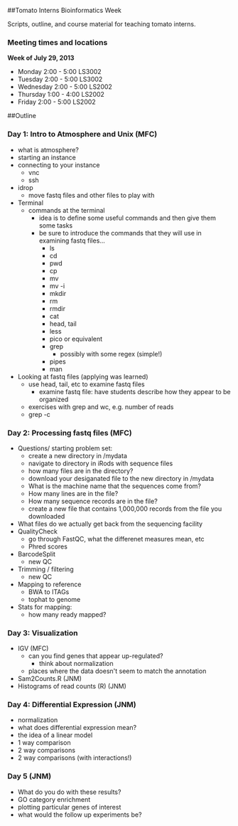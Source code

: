 ##Tomato Interns Bioinformatics Week

Scripts, outline, and course material for teaching tomato interns.

### Meeting times and locations
**Week of July 29, 2013**

* Monday 2:00 - 5:00 LS3002
* Tuesday 2:00 - 5:00 LS3002
* Wednesday 2:00 - 5:00 LS2002
* Thursday 1:00 - 4:00 LS2002
* Friday 2:00 - 5:00 LS2002

##Outline
### Day 1: Intro to Atmosphere and Unix (MFC)
* what is atmosphere?
* starting an instance
* connecting to your instance
	* vnc
	* ssh
* idrop
	* move fastq files and other files to play with
* Terminal
	* commands at the terminal
		* idea is to define some useful commands and then give them some tasks
		* be sure to introduce the commands that they will use in examining fastq files...
			* ls
			* cd
			* pwd
			* cp
			* mv
			* mv -i
			* mkdir
			* rm
			* rmdir
			* cat
			* head, tail
			* less
			* pico or equivalent
			* grep
				* possibly with some regex (simple!)
			* pipes
			* man
* Looking at fastq files (applying was learned)
	* use head, tail, etc to examine fastq files
		* examine fastq file: have students describe how they appear to be organized
	* exercises with grep and wc, e.g. number of reads
	* grep -c

### Day 2:  Processing fastq files (MFC)
* Questions/ starting problem set:
	* create a new directory in /mydata
	* navigate to directory in iRods with sequence files
	* how many files are in the directory?
	* download your desiganated file to the new directory in /mydata
	* What is the machine name that the sequences come from?
	* How many lines are in the file?
	* How many sequence records are in the file?
	* create a new file that contains 1,000,000 records from the file you downloaded
* What files do we actually get back from the sequencing facility
* QualityCheck
	* go through FastQC, what the differenet measures mean, etc
	* Phred scores
* BarcodeSplit
	* new QC
* Trimming / filtering
	* new QC
* Mapping to reference
	* BWA to ITAGs
	* tophat to genome
* Stats for mapping: 
	* how many ready mapped?
	
### Day 3: Visualization 
* IGV (MFC)
	* can you find genes that appear up-regulated?
		* think about normalization
	* places where the data doesn't seem to match the annotation
* Sam2Counts.R (JNM)
* Histograms of read counts (R) (JNM)

### Day 4: Differential Expression (JNM)
* normalization
* what does differential expression mean?
* the idea of a linear model
* 1 way comparison
* 2 way comparisons
* 2 way comparisons (with interactions!)

### Day 5 (JNM)
* What do you do with these results?
* GO category enrichment
* plotting particular genes of interest
* what would the follow up experiments be?

	
